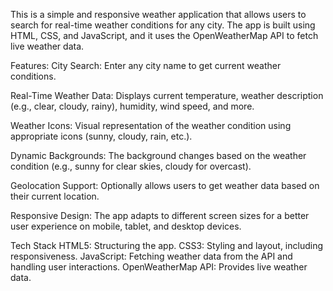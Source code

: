 This is a simple and responsive weather application that allows users to search for real-time weather conditions for any city. 
The app is built using HTML, CSS, and JavaScript, and it uses the OpenWeatherMap API to fetch live weather data.

Features:
City Search: Enter any city name to get current weather conditions.

Real-Time Weather Data: Displays current temperature, weather description (e.g., clear, cloudy, rainy), humidity, wind speed, and more.

Weather Icons: Visual representation of the weather condition using appropriate icons (sunny, cloudy, rain, etc.).

Dynamic Backgrounds: The background changes based on the weather condition (e.g., sunny for clear skies, cloudy for overcast).

Geolocation Support: Optionally allows users to get weather data based on their current location.

Responsive Design: The app adapts to different screen sizes for a better user experience on mobile, tablet, and desktop devices.


Tech Stack
HTML5: Structuring the app.
CSS3: Styling and layout, including responsiveness.
JavaScript: Fetching weather data from the API and handling user interactions.
OpenWeatherMap API: Provides live weather data.
